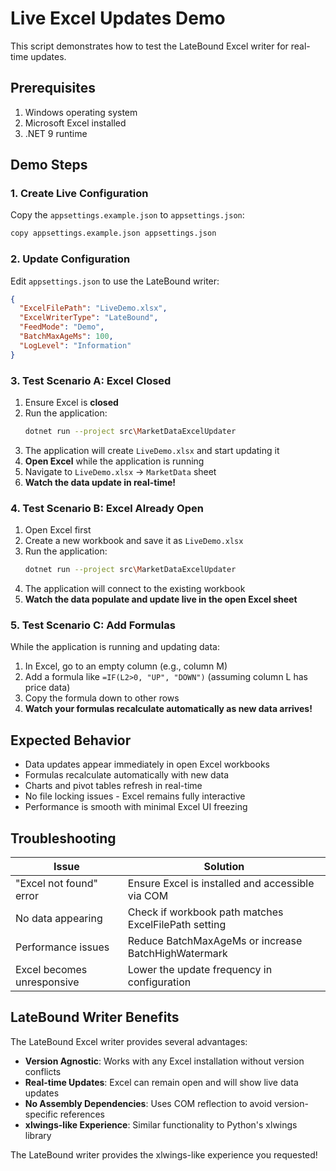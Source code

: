 # Live Excel Updates Demo

This script demonstrates how to test the LateBound Excel writer for real-time updates.

## Prerequisites

1. Windows operating system
2. Microsoft Excel installed
3. .NET 9 runtime

## Demo Steps

### 1. Create Live Configuration

Copy the `appsettings.example.json` to `appsettings.json`:

```bash
copy appsettings.example.json appsettings.json
```

### 2. Update Configuration

Edit `appsettings.json` to use the LateBound writer:

```json
{
  "ExcelFilePath": "LiveDemo.xlsx",
  "ExcelWriterType": "LateBound",
  "FeedMode": "Demo",
  "BatchMaxAgeMs": 100,
  "LogLevel": "Information"
}
```

### 3. Test Scenario A: Excel Closed

1. Ensure Excel is **closed**
2. Run the application:
   ```bash
   dotnet run --project src\MarketDataExcelUpdater
   ```
3. The application will create `LiveDemo.xlsx` and start updating it
4. **Open Excel** while the application is running
5. Navigate to `LiveDemo.xlsx` → `MarketData` sheet
6. **Watch the data update in real-time!**

### 4. Test Scenario B: Excel Already Open

1. Open Excel first
2. Create a new workbook and save it as `LiveDemo.xlsx`
3. Run the application:
   ```bash  
   dotnet run --project src\MarketDataExcelUpdater
   ```
4. The application will connect to the existing workbook
5. **Watch the data populate and update live in the open Excel sheet**

### 5. Test Scenario C: Add Formulas

While the application is running and updating data:

1. In Excel, go to an empty column (e.g., column M)
2. Add a formula like `=IF(L2>0, "UP", "DOWN")` (assuming column L has price data)
3. Copy the formula down to other rows
4. **Watch your formulas recalculate automatically as new data arrives!**

## Expected Behavior

- Data updates appear immediately in open Excel workbooks
- Formulas recalculate automatically with new data
- Charts and pivot tables refresh in real-time
- No file locking issues - Excel remains fully interactive
- Performance is smooth with minimal Excel UI freezing

## Troubleshooting

| Issue | Solution |
|-------|----------|
| "Excel not found" error | Ensure Excel is installed and accessible via COM |
| No data appearing | Check if workbook path matches ExcelFilePath setting |
| Performance issues | Reduce BatchMaxAgeMs or increase BatchHighWatermark |
| Excel becomes unresponsive | Lower the update frequency in configuration |

## LateBound Writer Benefits

The LateBound Excel writer provides several advantages:

- **Version Agnostic**: Works with any Excel installation without version conflicts
- **Real-time Updates**: Excel can remain open and will show live data updates
- **No Assembly Dependencies**: Uses COM reflection to avoid version-specific references
- **xlwings-like Experience**: Similar functionality to Python's xlwings library

The LateBound writer provides the xlwings-like experience you requested!